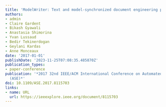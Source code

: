```yaml
---
title: 'ModelWriter: Text and model-synchronized document engineering platform'
authors:
- admin 
- Claire Gardent
- Bikash Gyawali
- Anastasia Shimorina
- Yvan Lussaud
- Bedir Tekinerdogan
- Geylani Kardas
- Anne Monceaux
date: '2017-01-01'
publishDate: '2023-11-25T07:08:35.485870Z'
publication_types:
- paper-conference
publication: '*2017 32nd IEEE/ACM International Conference on Automated Software Engineering
  (ASE)*'
doi: 10.1109/ASE.2017.8115703
links:
- name: URL
  url: https://ieeexplore.ieee.org/document/8115703
---
```

